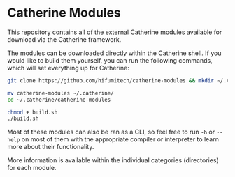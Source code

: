 # Catherine Modules

This repository contains all of the external Catherine modules available for download via the Catherine framework.

The modules can be downloaded directly within the Catherine shell. If you would like to build them yourself, you can run the following commands, which will set everything up for Catherine:
```bash
git clone https://github.com/hifumitech/catherine-modules && mkdir ~/.catherine
```

```bash
mv catherine-modules ~/.catherine/
cd ~/.catherine/catherine-modules
```

```bash
chmod + build.sh
./build.sh
```

Most of these modules can also be ran as a CLI, so feel free to run `-h` or `--help` on most of them with the appropriate compiler or interpreter to learn more about their functionality.

More information is available within the individual categories (directories) for each module.